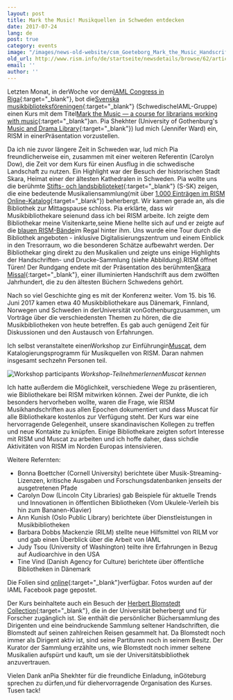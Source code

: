 ```yaml
---
layout: post
title: Mark the Music! Musikquellen in Schweden entdecken
date: 2017-07-24
lang: de
post: true
category: events
image: "/images/news-old-website/csm_Goeteborg_Mark_the_Music_Handscrift_0b45301c06.jpg"
old_url: http://www.rism.info/de/startseite/newsdetails/browse/62/article/64/mark-the-music-uncovering-musical-sources-in-sweden.html
email: ''
author: ''
---
```


Letzten Monat, in derWoche vor dem[IAML Congress in Riga](http://www.iaml.info/congresses/2017-riga){:target="_blank"}, bot die[Svenska musikbiblioteksföreningen](http://www.smbf.nu/){:target="_blank"} (SchwedischeIAML-Gruppe) einen Kurs mit dem Titel[Mark the Music — a course for librarians working with music](http://www.smbf.nu/dok/Program.mark_the_music.pdf){:target="_blank"}an. Pia Shekhter (University of Gothenburg's [Music and Drama Library](http://www.ub.gu.se/bibliotek/Gumu/){:target="_blank"}) lud mich (Jennifer Ward) ein, RISM in einerPräsentation vorzustellen.

Da ich nie zuvor längere Zeit in Schweden war, lud mich Pia freundlicherweise ein, zusammen mit einer weiteren Referentin (Carolyn Dow), die Zeit vor dem Kurs für einen Ausflug in die schwedische Landschaft zu nutzen. Ein Highlight war der Besuch der historischen Stadt Skara, Heimat einer der ältesten Kathedralen in Schweden. Pia wollte uns die berühmte [Stifts- och landsbiblioteket](http://www.skara.se/se--gora/bibliotek.html){:target="_blank"} (S-SK) zeigen, die eine bedeutende Musikaliensammlung(mit über [1.000 Einträgen im RISM Online-Katalog](https://opac.rism.info/metaopac/search?View=rism&siglum=S-SK){:target="_blank"}) beherbergt. Wir kamen gerade an, als die Bibliothek zur Mittagspause schloss. Pia erklärte, dass wir Musikbibliothekare seienund dass ich bei RISM arbeite. Ich zeigte dem Bibliothekar meine Visitenkarte,seine Miene hellte sich auf und er zeigte auf die [blauen RISM-Bände](/de/publikationen.html#c41)im Regal hinter ihm. Uns wurde eine Tour durch die Bibliothek angeboten - inklusive Digitalisierungszentrum und einem Einblick in den Tresorraum, wo die besonderen Schätze aufbewahrt werden. Der Bibliothekar ging direkt zu den Musikalien und zeigte uns einige Highlights der Handschriften- und Drucke-Sammlung (siehe Abbildung).RISM öffnet Türen! Der Rundgang endete mit der Präsentation des berühmten[Skara Missal](http://www.omifacsimiles.com/brochures/skara.html){:target="_blank"}, einer illuminierten Handschrift aus dem zwölften Jahrhundert, die zu den ältesten Büchern Schwedens gehört.

Nach so viel Geschichte ging es mit der Konferenz weiter. Vom 15. bis 16. Juni 2017 kamen etwa 40 Musikbibliothekare aus Dänemark, Finnland, Norwegen und Schweden in derUniversität vonGothenburgzusammen, um Vorträge über die verschiedensten Themen zu hören, die die Musikbibliotheken von heute betreffen. Es gab auch genügend Zeit für Diskussionen und den Austausch von Erfahrungen.

Ich selbst veranstaltete einenWorkshop zur Einführungin[Muscat](/de/community/muscat.html), dem Katalogierungsprogramm für Musikquellen von RISM. Daran nahmen insgesamt sechzehn Personen teil.

![Workshop participants](http://rism.info/resources-old-website/news/Goeteborg_Mark_the_Music_Workshop_568x426.JPG)
_Workshop-TeilnehmerlernenMuscat kennen_

Ich hatte außerdem die Möglichkeit, verschiedene Wege zu präsentieren, wie Bibliothekare bei RISM mitwirken können. Zwei der Punkte, die ich besonders hervorheben wollte, waren die Frage, wie RISM Musikhandschriften aus allen Epochen dokumentiert und dass Muscat für alle Bibliothekare kostenlos zur Verfügung steht. Der Kurs war eine hervorragende Gelegenheit, unsere skandinavischen Kollegen zu treffen und neue Kontakte zu knüpfen. Einige Bibliothekare zeigten sofort Interesse mit RISM und Muscat zu arbeiten und ich hoffe daher, dass sichdie Aktivitäten von RISM im Norden Europas intensivieren.

Weitere Refernten:

- Bonna Boettcher (Cornell University) berichtete über Musik-Streaming-Lizenzen, kritische Ausgaben und Forschungsdatenbanken jenseits der ausgetretenen Pfade
- Carolyn Dow (Lincoln City Libraries) gab Beispiele für aktuelle Trends und Innovationen in öffentlichen Bibliotheken (Vom Ukulele-Verleih bis hin zum Bananen-Klavier)
- Ann Kunish (Oslo Public Library) berichtete über Dienstleistungen in Musikbibliotheken
- Barbara Dobbs Mackenzie (RILM) stellte neue Hilfsmittel von RILM vor und gab einen Überblick über die Arbeit von IAML
- Judy Tsou (University of Washington) teilte ihre Erfahrungen in Bezug auf Audioarchive in den USA
- Tine Vind (Danish Agency for Culture) berichtete über öffentliche Bibliotheken in Dänemark

Die Folien sind [online](http://smbf.nu/arkivet/markthemusic/markthemusic.html){:target="_blank"}verfügbar. Fotos wurden auf der IAML Facebook page gepostet.

<script>
(function(d, s, id) {
var js, fjs = d.getElementsByTagName(s)[0];
if (d.getElementById(id))
return;
js = d.createElement(s);
js.id = id;
js.src = "//connect.facebook.net/en_US/all.js#xfbml=1";
fjs.parentNode.insertBefore(js, fjs);
}(document, 'script', 'facebook-jssdk'));
</script>


Der Kurs beinhaltete auch ein Besuch der [Herbert Blomstedt Collection](http://www.ub.gu.se/samlingar/blomstedt/){:target="_blank"}, die in der Universität beherbergt und für Forscher zugänglich ist. Sie enthält die persönlicher Büchersammlung des Dirigenten und eine beindruckende Sammlung seltener Handschriften, die Blomstedt auf seinen zahlreichen Reisen gesammelt hat. Da Blomstedt noch immer als Dirigent aktiv ist, sind seine Partituren noch in seinem Besitz. Der Kurator der Sammlung erzählte uns, wie Blomstedt noch immer seltene Musikalien aufspürt und kauft, um sie der Universitätsbibliothek anzuvertrauen.

Vielen Dank anPia Shekhter für die freundliche Einladung, inGöteburg sprechen zu dürfen,und für diehervorragende Organisation des Kurses. Tusen tack!

